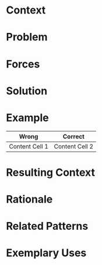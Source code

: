 # Context

# Problem

# Forces

# Solution

# Example

Wrong | Correct
------------- | -------------
Content Cell 1  | Content Cell 2

# Resulting Context

# Rationale

# Related Patterns

# Exemplary Uses
